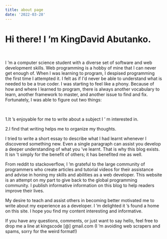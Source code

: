 ```yaml
---
title: about page
date: '2022-03-28'
---
```

# Hi there! I &rsquo;m KingDavid Abutanko.

&nbsp;


 I &rsquo;m a computer science student with a diverse set of software and web development skills. Web programming is a hobby of mine that I can never get enough of. When I was learning to program, I despised programming the first time I attempted it. I felt as if I'd never be able to understand what is needed to be a true coder. I was starting to feel like a phony. Because of how and where I learned to program, there is always another vocabulary to learn, another framework to master, and another issue to find and fix. Fortunately, I was able to figure out two things:

&nbsp;

 1.It &rsquo;s enjoyable for me to write about a subject I &rsquo; m interested in.

2.I find that writing helps me to organize my thoughts.
&nbsp;

I tried to write a short essay to describe what I had learnt whenever I discovered something new. Even a single paragraph can assist you develop a deeper understanding of what you &rsquo;ve learnt.
That is why this blog exists. It isn &rsquo;t simply for the benefit of others; it has benefited me as well.
&nbsp;

From reddit to stackoverflow, I &rsquo;m grateful to the large community of programmers who create articles and tutorial videos for their assistance and advise in honing my skills and abilities as a web developer. This website is an attempt on my part to give back to the global programming community. I publish informative information on this blog to help readers improve their lives.
 &nbsp;

 My desire to teach and assist others in becoming better motivated me to write about my experience as a developer. I &rsquo;m delighted it &rsquo;s found a home on this site. I hope you find my content interesting and informative.
&nbsp;

 If you have any questions, comments, or just want to say hello, feel free to drop me a line at kingscode [@] gmail.com (I &rsquo;m avoiding web scrapers and spams, sorry for the weird format!)
